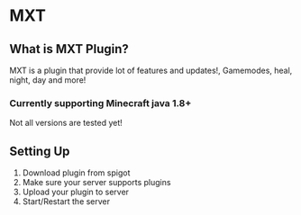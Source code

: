 # MXT

## What is MXT Plugin?
MXT is a plugin that provide lot of features and updates!, Gamemodes, heal, night, day and more!

### Currently supporting Minecraft java 1.8+ 
Not all versions are tested yet!

## Setting Up
1. Download plugin from spigot
2. Make sure your server supports plugins
3. Upload your plugin to server
4. Start/Restart the server
